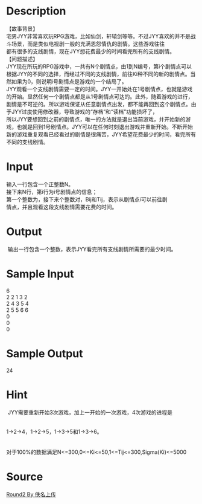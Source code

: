 
# Description

<div class="content"><div>【故事背景】</div>
<div>宅男JYY非常喜欢玩RPG游戏，比如仙剑，轩辕剑等等。不过JYY喜欢的并不是战斗场景，而是类似电视剧一般的充满恩怨情仇的剧情。这些游戏往往</div>
<div>都有很多的支线剧情，现在JYY想花费最少的时间看完所有的支线剧情。</div>
<div>【问题描述】</div>
<div>JYY现在所玩的RPG游戏中，一共有N个剧情点，由1到N编号，第i个剧情点可以根据JYY的不同的选择，而经过不同的支线剧情，前往Ki种不同的新的剧情点。当然如果为0，则说明i号剧情点是游戏的一个结局了。</div>
<div>JYY观看一个支线剧情需要一定的时间。JYY一开始处在1号剧情点，也就是游戏的开始。显然任何一个剧情点都是从1号剧情点可达的。此外，随着游戏的进行，剧情是不可逆的。所以游戏保证从任意剧情点出发，都不能再回到这个剧情点。由于JYY过度使用修改器，导致游戏的“存档”和“读档”功能损坏了，</div>
<div>所以JYY要想回到之前的剧情点，唯一的方法就是退出当前游戏，并开始新的游戏，也就是回到1号剧情点。JYY可以在任何时刻退出游戏并重新开始。不断开始新的游戏重复观看已经看过的剧情是很痛苦，JYY希望花费最少的时间，看完所有不同的支线剧情。</div></div>

# Input

<div class="content"><div>输入一行包含一个正整数N。</div>
<div>接下来N行，第i行为i号剧情点的信息；</div>
<div>第一个整数为，接下来个整数对，Bij和Tij，表示从剧情点i可以前往剧</div>
<div>情点，并且观看这段支线剧情需要花费的时间。</div>
<div></div></div>

# Output

<div class="content"><p> 输出一行包含一个整数，表示JYY看完所有支线剧情所需要的最少时间。</p>
<div></div>
<div></div>
<div></div></div>

# Sample Input

<div class="content"><span class="sampledata">6<br/>
2 2 1 3 2<br/>
2 4 3 5 4<br/>
2 5 5 6 6<br/>
0<br/>
0<br/>
0</span></div>

# Sample Output

<div class="content"><span class="sampledata">24</span></div>

# Hint

<div class="content"><p></p><p> JYY需要重新开始3次游戏，加上一开始的一次游戏，4次游戏的进程是</p><br/>
<div>1-&gt;2-&gt;4，1-&gt;2-&gt;5，1-&gt;3-&gt;5和1-&gt;3-&gt;6。</div><br/>
<div></div><br/>
<div>对于100%的数据满足N&lt;=300,0&lt;=Ki&lt;=50,1&lt;=Tij&lt;=300,Sigma(Ki)&lt;=5000</div><p></p></div>

# Source

<div class="content"><p><a href="problemset.php?search=Round2 By 佚名上传">Round2 By 佚名上传</a></p></div>


